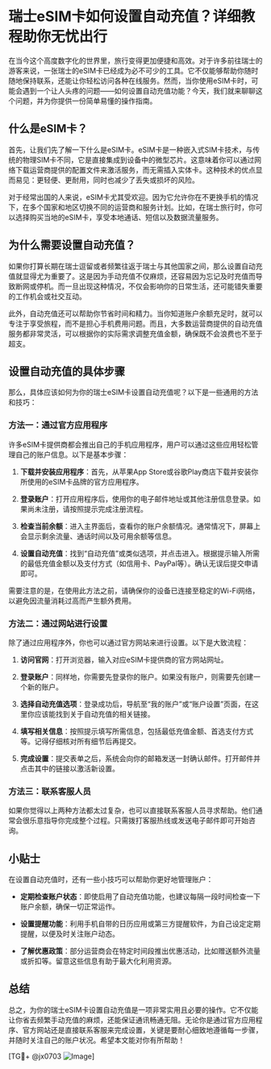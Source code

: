 # 瑞士eSIM卡如何设置自动充值？详细教程助你无忧出行

在当今这个高度数字化的世界里，旅行变得更加便捷和高效。对于许多前往瑞士的游客来说，一张瑞士的eSIM卡已经成为必不可少的工具。它不仅能够帮助你随时随地保持联系，还能让你轻松访问各种在线服务。然而，当你使用eSIM卡时，可能会遇到一个让人头疼的问题——如何设置自动充值功能？今天，我们就来聊聊这个问题，并为你提供一份简单易懂的操作指南。

## 什么是eSIM卡？

首先，让我们先了解一下什么是eSIM卡。eSIM卡是一种嵌入式SIM卡技术，与传统的物理SIM卡不同，它是直接集成到设备中的微型芯片。这意味着你可以通过网络下载运营商提供的配置文件来激活服务，而无需插入实体卡。这种技术的优点显而易见：更轻便、更耐用，同时也减少了丢失或损坏的风险。

对于经常出国的人来说，eSIM卡尤其受欢迎。因为它允许你在不更换手机的情况下，在多个国家和地区切换不同的运营商和服务计划。比如，在瑞士旅行时，你可以选择购买当地的eSIM卡，享受本地通话、短信以及数据流量服务。

## 为什么需要设置自动充值？

如果你打算长期在瑞士逗留或者频繁往返于瑞士与其他国家之间，那么设置自动充值就显得尤为重要了。这是因为手动充值不仅麻烦，还容易因为忘记及时充值而导致断网或停机。而一旦出现这种情况，不仅会影响你的日常生活，还可能错失重要的工作机会或社交互动。

此外，自动充值还可以帮助你节省时间和精力。当你知道账户余额充足时，就可以专注于享受旅程，而不是担心手机费用问题。而且，大多数运营商提供的自动充值服务都非常灵活，可以根据你的实际需求调整充值金额，确保既不会浪费也不至于超支。

## 设置自动充值的具体步骤

那么，具体应该如何为你的瑞士eSIM卡设置自动充值呢？以下是一些通用的方法和技巧：

### 方法一：通过官方应用程序

许多eSIM卡提供商都会推出自己的手机应用程序，用户可以通过这些应用轻松管理自己的账户信息。以下是基本步骤：

1. **下载并安装应用程序**：首先，从苹果App Store或谷歌Play商店下载并安装你所使用的eSIM卡品牌的官方应用程序。
   
2. **登录账户**：打开应用程序后，使用你的电子邮件地址或其他注册信息登录。如果尚未注册，请按照提示完成注册流程。

3. **检查当前余额**：进入主界面后，查看你的账户余额情况。通常情况下，屏幕上会显示剩余流量、通话时间以及可用余额等信息。

4. **设置自动充值**：找到“自动充值”或类似选项，并点击进入。根据提示输入所需的最低充值金额以及支付方式（如信用卡、PayPal等）。确认无误后提交申请即可。

需要注意的是，在使用此方法之前，请确保你的设备已连接至稳定的Wi-Fi网络，以避免因流量消耗过高而产生额外费用。

### 方法二：通过网站进行设置

除了通过应用程序外，你也可以通过官方网站来进行设置。以下是大致流程：

1. **访问官网**：打开浏览器，输入对应eSIM卡提供商的官方网站网址。
   
2. **登录账户**：同样地，你需要先登录你的账户。如果没有账户，则需要先创建一个新的账户。

3. **选择自动充值选项**：登录成功后，导航至“我的账户”或“账户设置”页面，在这里你应该能找到关于自动充值的相关链接。

4. **填写相关信息**：按照提示填写所需信息，包括最低充值金额、首选支付方式等。记得仔细核对所有细节后再提交。

5. **完成设置**：提交表单之后，系统会向你的邮箱发送一封确认邮件。打开邮件并点击其中的链接以激活新设置。

### 方法三：联系客服人员

如果你觉得以上两种方法都太过复杂，也可以直接联系客服人员寻求帮助。他们通常会很乐意指导你完成整个过程。只需拨打客服热线或发送电子邮件即可开始咨询。

## 小贴士

在设置自动充值时，还有一些小技巧可以帮助你更好地管理账户：

- **定期检查账户状态**：即使启用了自动充值功能，也建议每隔一段时间检查一下账户余额，确保一切正常运作。
  
- **设置提醒功能**：利用手机自带的日历应用或第三方提醒软件，为自己设定定期提醒，以便及时关注账户动态。

- **了解优惠政策**：部分运营商会在特定时间段推出优惠活动，比如赠送额外流量或折扣等。留意这些信息有助于最大化利用资源。

## 总结

总之，为你的瑞士eSIM卡设置自动充值是一项非常实用且必要的操作。它不仅能让你省去频繁手动充值的麻烦，还能保证通讯畅通无阻。无论你是通过官方应用程序、官方网站还是直接联系客服来完成设置，关键是要耐心细致地遵循每一步骤，并随时关注自己的账户状况。希望本文能对你有所帮助！

[TG💪+ @jx0703 ![Image](https://github.com/user-attachments/assets/dbca1d08-cadb-493c-b0ec-ad6f7a83f270)]